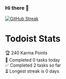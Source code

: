 ### Hi there 👋





[![GitHub Streak](https://streak-stats.demolab.com?user=iamponil&theme=dark&hide_border=true&border_radius=4.4)](https://git.io/streak-stats)

# Todoist Stats

<!-- TODO-IST:START -->
🏆  240 Karma Points           
🌸  Completed 0 tasks today           
✅  Completed 2 tasks so far           
⏳  Longest streak is 0 days
<!-- TODO-IST:END -->

